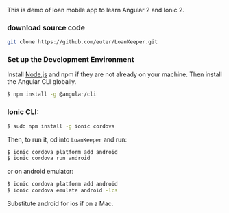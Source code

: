 This is demo of loan mobile app to learn Angular 2 and Ionic 2. 

### download source code
```bash
git clone https://github.com/euter/LoanKeeper.git
```
### Set up the Development Environment
Install [Node.js](https://nodejs.org/en/download/) and npm if they are not already on your machine.
Then install the Angular CLI globally.
```bash
$ npm install -g @angular/cli
```

### Ionic CLI:

```bash
$ sudo npm install -g ionic cordova
```

Then, to run it, cd into `LoanKeeper` and run:

```bash
$ ionic cordova platform add android
$ ionic cordova run android
```
or on android emulator:
```bash
$ ionic cordova platform add android
$ ionic cordova emulate android -lcs
```

Substitute android for ios if on a Mac.

